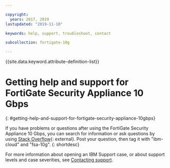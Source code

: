```yaml
---

copyright:
  years: 2017, 2019
lastupdated: "2019-11-10"

keywords: help, support, troubleshoot, contact

subcollection: fortigate-10g

---
```


{{site.data.keyword.attribute-definition-list}}

# Getting help and support for FortiGate Security Appliance 10 Gbps
{: #getting-help-and-support-for-fortigate-security-appliance-10gbps}

If you have problems or questions after using the FortiGate Security Appliance 10 Gbps, you can search for information or ask questions by using [Stack Overflow](https://stackoverflow.com/search?q=dl+ibm-cloud){: external}. Post your question, then tag it with "ibm-cloud" and "fsa-10g".
{: shortdesc}

For more information about opening an IBM Support case, or about support levels and case severities, see [Contacting support](/docs/get-support?topic=get-support-using-avatar#using-avatar).
